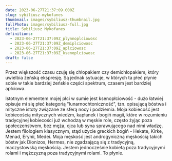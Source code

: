 ```yaml
---
date: 2023-06-27T21:37:09.000Z
slug: sybiliusz-mykofanes
thumbnail: images/sybiliusz-thumbnail.jpg
fullPhoto: images/sybiliusz-full.jpg
title: Sybiliusz Mykofanes
definitions:
  - 2023-06-27T21:37:09Z_plynnoplciowosc
  - 2023-06-27T21:37:09Z_demiplciowosc
  - 2023-06-27T21:37:09Z_aplciowosc
  - 2023-06-27T21:37:09Z_ksenoplciowosc
draft: false
---
```

Przez większość czasu czuję się chłopakiem czy demichłopakiem, który uwielbia żeńską ekspresję. Są jednak sytuacje, w których ta płeć płynie sobie w takie bardziej żeńskie części spektrum, czasem jest bardziej apłciowa.

Istotnym elementem mojej płci w sumie jest ksenopłciowość - dużo łatwiej opisuje mi się płeć kategorią "lunarnochtoniczność", tzn. opisującą bóstwa i mityczne istoty związane ze sferą nocy i podziemia. Moja kobiecość jest kobiecością mitycznych wiedźm, kapłanek i bogiń magii, które w rozumieniu tradycyjnej kobiecości już wchodzą w męskie role, często żyjąc poza społeczeństwem, bez męża, ojca lub syna sprawującego nad nimi władzę. Jestem filologiem klasycznym, stąd użycie greckich bogiń - Hekate, Kirke, Menad, Erynii, Medei. Moja męskość jest androgyniczną męskością takich bóstw jak Dionizos, Hermes, nie zgadzającą się z tradycyjną, maczystowską męskością. Jestem jednocześnie kobietą poza tradycyjnymi rolami i mężczyzną poza tradycyjnymi rolami. To płynie.